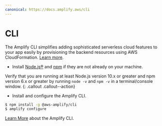 ```yaml
---
canonical: https://docs.amplify.aws/cli
---
```

# CLI

The Amplify CLI simplifies adding sophisticated serverless cloud features to your app easily by provisioning the backend resources using AWS CloudFormation. <a href="https://aws.amazon.com/blogs/mobile/announcing-the-aws-amplify-cli-toolchain/" target="_blank">Learn more</a>.

- Install [Node.js®](https://nodejs.org/en/download/) and [npm](https://www.npmjs.com/get-npm) if they are not already on your machine.

Verify that you are running at least Node.js version 10.x or greater and npm version 6.x or greater by running `node -v` and `npm -v` in a terminal/console window.
{: .callout .callout--action}

- Install and configure the Amplify CLI.

```bash
$ npm install -g @aws-amplify/cli
$ amplify configure
```

<a href="https://github.com/aws-amplify/amplify-cli" target="_blank">Learn More</a> about the Amplify CLI.
